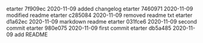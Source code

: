 etarter 7f909ec 2020-11-09 added changelog
etarter 7460971 2020-11-09 modified readme
etarter c285084 2020-11-09 removed readme txt
etarter d1a62ec 2020-11-09 markdown readme
etarter 031fce6 2020-11-09 second commit
etarter 980e075 2020-11-09 first commit
etarter db5a485 2020-11-09 add README
